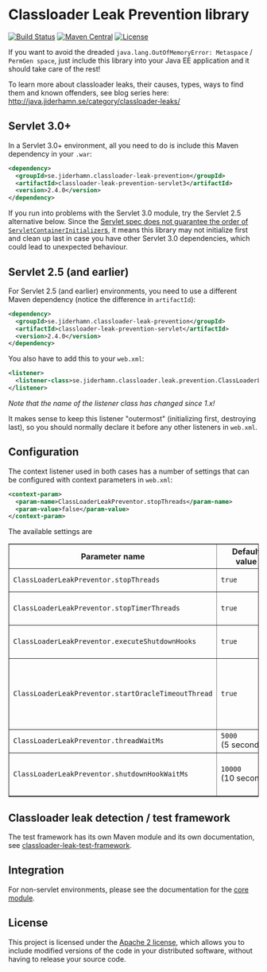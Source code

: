 # Classloader Leak Prevention library
[![Build Status](https://travis-ci.org/mjiderhamn/classloader-leak-prevention.svg?branch=master)](http://travis-ci.org/mjiderhamn/classloader-leak-prevention)
[![Maven Central](https://maven-badges.herokuapp.com/maven-central/se.jiderhamn.classloader-leak-prevention/classloader-leak-prevention-servlet3/badge.svg)](https://maven-badges.herokuapp.com/maven-central/se.jiderhamn.classloader-leak-prevention/classloader-leak-prevention-servlet3/)
[![License](https://img.shields.io/badge/license-Apache2-blue.svg?style=flat)](https://github.com/mjiderhamn/classloader-leak-prevention/blob/master/LICENSE.txt)

If you want to avoid the dreaded `java.lang.OutOfMemoryError: Metaspace` / `PermGen space`, 
just include this library into your Java EE application and it should take care of the rest!

To learn more about classloader leaks, their causes, types, ways to find them and known offenders, see blog series here: http://java.jiderhamn.se/category/classloader-leaks/

## Servlet 3.0+
In a Servlet 3.0+ environment, all you need to do is include this Maven 
dependency in your `.war`:
```xml
<dependency>
  <groupId>se.jiderhamn.classloader-leak-prevention</groupId>
  <artifactId>classloader-leak-prevention-servlet3</artifactId>
  <version>2.4.0</version>
</dependency>
```

If you run into problems with the Servlet 3.0 module, try the Servlet 2.5 alternative below.
Since the [Servlet spec does not guarantee the order of `ServletContainerInitializer`s](https://java.net/jira/browse/SERVLET_SPEC-79),
it means this library may not initialize first and clean up last in case you have other Servlet 3.0 dependencies, which
could lead to unexpected behaviour.

## Servlet 2.5 (and earlier)
For Servlet 2.5 (and earlier) environments, you need to use a different
Maven dependency (notice the difference in `artifactId`):
```xml
<dependency>
  <groupId>se.jiderhamn.classloader-leak-prevention</groupId>
  <artifactId>classloader-leak-prevention-servlet</artifactId>
  <version>2.4.0</version>
</dependency>
```

You also have to add this to your `web.xml`:
```xml
<listener>
  <listener-class>se.jiderhamn.classloader.leak.prevention.ClassLoaderLeakPreventorListener</listener-class>
</listener>
```
_Note that the name of the listener class has changed since 1.x!_

It makes sense to keep this listener "outermost" (initializing first, 
destroying last), so you should normally declare it before any other 
listeners in `web.xml`.

## Configuration
The context listener used in both cases has a number of settings that can be configured with context parameters in `web.xml`:
 
```xml
<context-param>
  <param-name>ClassLoaderLeakPreventor.stopThreads</param-name>
  <param-value>false</param-value>
</context-param>
```
 
 The available settings are
 <table border="1">
   <tr>
     <th>Parameter name</th>
     <th>Default value</th>
     <th>Description</th>
   </tr>
   <tr>
     <td><code>ClassLoaderLeakPreventor.stopThreads</code></td>
     <td><code>true</code></td>
     <td>Should threads tied to the web app classloader be forced to stop at application shutdown?</td>
   </tr>
   <tr>
     <td><code>ClassLoaderLeakPreventor.stopTimerThreads</code></td>
     <td><code>true</code></td>
     <td>Should Timer threads tied to the web app classloader be forced to stop at application shutdown?</td>
   </tr>
   <tr>
     <td><code>ClassLoaderLeakPreventor.executeShutdownHooks</td>
     <td><code>true</code></td>
     <td>Should shutdown hooks registered from the application be executed at application shutdown?</td>
   </tr>
   <tr>
     <td><code>ClassLoaderLeakPreventor.startOracleTimeoutThread</td>
     <td><code>true</code></td>
     <td>
       Should the <code>oracle.jdbc.driver.OracleTimeoutPollingThread</code> thread be forced to start with system ClassLoader,
       in case Oracle JDBC driver is present? This is normally a good idea, but can be disabled in case the Oracle JDBC
       driver is not used even though it is on the classpath.
     </td>
   </tr>
   <tr>
     <td><code>ClassLoaderLeakPreventor.threadWaitMs</td>
     <td nowrap="nowrap"><code>5000</code><br />(5 seconds)</td>
     <td>No of milliseconds to wait for threads to finish execution, before stopping them.</td>
   </tr>
   <tr>
     <td><code>ClassLoaderLeakPreventor.shutdownHookWaitMs</code></td>
     <td nowrap="nowrap"><code>10000</code><br />(10 seconds)</td>
     <td>
       No of milliseconds to wait for shutdown hooks to finish execution, before stopping them.
       If set to -1 there will be no waiting at all, but Thread is allowed to run until finished.
     </td>
   </tr>
 </table>

## Classloader leak detection / test framework

The test framework has its own Maven module and its own documentation, see [classloader-leak-test-framework](classloader-leak-test-framework).

## Integration

For non-servlet environments, please see the documentation for the [core module](classloader-leak-prevention/classloader-leak-prevention-core).

## License

This project is licensed under the [Apache 2 license](http://www.apache.org/licenses/LICENSE-2.0), which allows you to include modified versions of the code in your distributed software, without having to release your source code.
